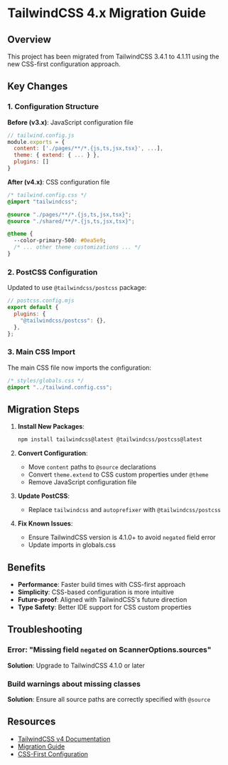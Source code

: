 # TailwindCSS 4.x Migration Guide

## Overview

This project has been migrated from TailwindCSS 3.4.1 to 4.1.11 using the new CSS-first configuration approach.

## Key Changes

### 1. Configuration Structure

**Before (v3.x)**: JavaScript configuration file

```javascript
// tailwind.config.js
module.exports = {
  content: ['./pages/**/*.{js,ts,jsx,tsx}', ...],
  theme: { extend: { ... } },
  plugins: []
}
```

**After (v4.x)**: CSS configuration file

```css
/* tailwind.config.css */
@import "tailwindcss";

@source "./pages/**/*.{js,ts,jsx,tsx}";
@source "./shared/**/*.{js,ts,jsx,tsx}";

@theme {
  --color-primary-500: #0ea5e9;
  /* ... other theme customizations ... */
}
```

### 2. PostCSS Configuration

Updated to use `@tailwindcss/postcss` package:

```javascript
// postcss.config.mjs
export default {
  plugins: {
    "@tailwindcss/postcss": {},
  },
};
```

### 3. Main CSS Import

The main CSS file now imports the configuration:

```css
/* styles/globals.css */
@import "../tailwind.config.css";
```

## Migration Steps

1. **Install New Packages**:

   ```bash
   npm install tailwindcss@latest @tailwindcss/postcss@latest
   ```

2. **Convert Configuration**:
   - Move `content` paths to `@source` declarations
   - Convert `theme.extend` to CSS custom properties under `@theme`
   - Remove JavaScript configuration file

3. **Update PostCSS**:
   - Replace `tailwindcss` and `autoprefixer` with `@tailwindcss/postcss`

4. **Fix Known Issues**:
   - Ensure TailwindCSS version is 4.1.0+ to avoid `negated` field error
   - Update imports in globals.css

## Benefits

- **Performance**: Faster build times with CSS-first approach
- **Simplicity**: CSS-based configuration is more intuitive
- **Future-proof**: Aligned with TailwindCSS's future direction
- **Type Safety**: Better IDE support for CSS custom properties

## Troubleshooting

### Error: "Missing field `negated` on ScannerOptions.sources"

**Solution**: Upgrade to TailwindCSS 4.1.0 or later

### Build warnings about missing classes

**Solution**: Ensure all source paths are correctly specified with `@source`

## Resources

- [TailwindCSS v4 Documentation](https://tailwindcss.com/docs/v4)
- [Migration Guide](https://tailwindcss.com/docs/v4/migration-guide)
- [CSS-First Configuration](https://tailwindcss.com/docs/v4/configuration)
